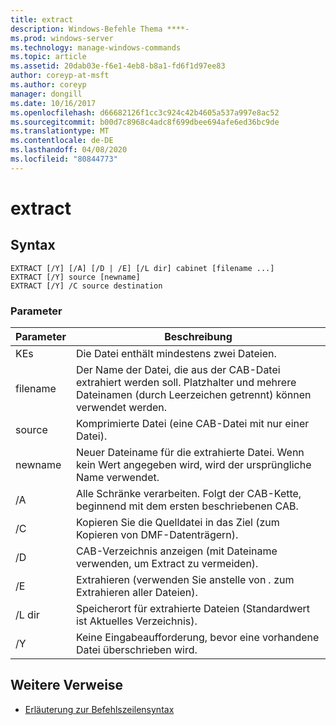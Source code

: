 ```yaml
---
title: extract
description: Windows-Befehle Thema ****-
ms.prod: windows-server
ms.technology: manage-windows-commands
ms.topic: article
ms.assetid: 20dab03e-f6e1-4eb8-b8a1-fd6f1d97ee83
author: coreyp-at-msft
ms.author: coreyp
manager: dongill
ms.date: 10/16/2017
ms.openlocfilehash: d66682126f1cc3c924c42b4605a537a997e8ac52
ms.sourcegitcommit: b00d7c8968c4adc8f699dbee694afe6ed36bc9de
ms.translationtype: MT
ms.contentlocale: de-DE
ms.lasthandoff: 04/08/2020
ms.locfileid: "80844773"
---
```

# <a name="extract"></a>extract



## <a name="syntax"></a>Syntax

```
EXTRACT [/Y] [/A] [/D | /E] [/L dir] cabinet [filename ...]
EXTRACT [/Y] source [newname]
EXTRACT [/Y] /C source destination
```

### <a name="parameters"></a>Parameter

|Parameter|Beschreibung|
|---------|-----------|
|KEs|Die Datei enthält mindestens zwei Dateien.|
|filename|Der Name der Datei, die aus der CAB-Datei extrahiert werden soll. Platzhalter und mehrere Dateinamen (durch Leerzeichen getrennt) können verwendet werden.|
|source|Komprimierte Datei (eine CAB-Datei mit nur einer Datei).|
|newname|Neuer Dateiname für die extrahierte Datei. Wenn kein Wert angegeben wird, wird der ursprüngliche Name verwendet.|
|/A|Alle Schränke verarbeiten. Folgt der CAB-Kette, beginnend mit dem ersten beschriebenen CAB.|
|/C|Kopieren Sie die Quelldatei in das Ziel (zum Kopieren von DMF-Datenträgern).|
|/D|CAB-Verzeichnis anzeigen (mit Dateiname verwenden, um Extract zu vermeiden).|
|/E|Extrahieren (verwenden Sie anstelle von *.* zum Extrahieren aller Dateien).|
|/L dir|Speicherort für extrahierte Dateien (Standardwert ist Aktuelles Verzeichnis).|
|/Y|Keine Eingabeaufforderung, bevor eine vorhandene Datei überschrieben wird.|

## <a name="additional-references"></a>Weitere Verweise

- [Erläuterung zur Befehlszeilensyntax](command-line-syntax-key.md)